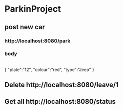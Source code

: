 # ParkinProject
## post new car
### http://localhost:8080/park
### body 
</br>
 {
    "plate":"12",
    "colour":"red",
    "type":"Jeep"
}
</br>

## Delete http://localhost:8080/leave/1
## Get all http://localhost:8080/status